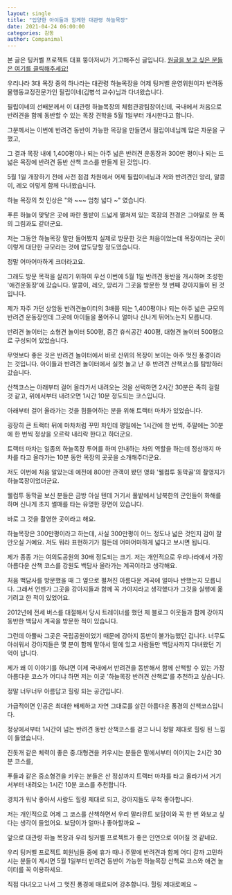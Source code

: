 ```yaml
---
layout: single
title: "입양한 아이들과 함께한 대관령 하늘목장"
date: 2021-04-24 06:00:00
categories: 감동
author: Companimal
---
```


본 글은 팅커벨 프로젝트 대표 뚱아저씨가 기고해주신 글입니다. [원글을 보고 싶은 분들은 여기를 클릭해주세요!](https://blog.naver.com/tinkerbell-project/222319982327)

우리나라 3대 목장 중의 하나라는 대관령 하늘목장을 어제 팅커벨 운영위원이자 반려동물행동교정전문가인 필립이네(김병석 교수)님과 다녀왔습니다.

필립이네의 선배분께서 이 대관령 하늘목장의 체험관광팀장이신데, 국내에서 처음으로 반려견을 함께 동반할 수 있는 목장 견학을 5월 1일부터 개시한다고 합니다.

그분께서는 이번에 반려견 동반이 가능한 목장을 만들면서 필립이네님께 많은 자문을 구했고,

그 결과 목장 내에 1,400평이나 되는 아주 넓은 반려견 운동장과 300만 평이나 되는 드넓은 목장에 반려견 동반 산책 코스를 만들게 된 것입니다.

5월 1일 개장하기 전에 사전 점검 차원에서 어제 필립이네님과 저와 반려견인 앙리, 알콩이, 레오 이렇게 함께 다녀왔습니다.

하늘 목장의 첫 인상은 "와 ~~~ 엄청 넓다 ~" 였습니다.

푸른 하늘이 맞닿은 곳에 파란 풀밭이 드넓게 펼쳐져 있는 목장의 전경은 그야말로 한 폭의 그림과도 같더군요.

저는 그동안 하늘목장 말만 들어봤지 실제로 방문한 것은 처음이었는데 목장이라는 곳이 이렇게 대단한 규모라는 것에 압도당할 정도였습니다.

정말 어마어마하게 크더라고요.

그래도 방문 목적을 살리기 위하여 우선 이번에 5월 1일 반려견 동반을 개시하며 조성한 '애견운동장'에 갔습니다. 알콩이, 레오, 앙리가 그곳을 방문한 첫 번째 강아지들이 된 것입니다.

제가 자주 가던 상암동 반려견놀이터의 3배쯤 되는 1,400평이나 되는 아주 넓은 규모의 반려견 운동장인데 그곳에 아이들을 풀어주니 얼마나 신나게 뛰어노는지 모릅니다.

반려견 놀이터는 소형견 놀이터 500평, 중간 휴식공간 400평, 대형견 놀이터 500평으로 구성되어 있었습니다.

무엇보다 좋은 것은 반려견 놀이터에서 바로 산위의 목장이 보이는 아주 멋진 풍경이라는 것입니다. 아이들과 반려견 놀이터에서 실컷 놀고 난 후 반려견 산책코스를 탐방하러 갔습니다.

산책코스는 아래부터 걸어 올라가서 내려오는 것을 선택하면 2시간 30분은 족히 걸릴 것 같고, 위에서부터 내려오면 1시간 10분 정도되는 코스입니다.

아래부터 걸어 올라가는 것을 힘들어하는 분을 위해 트랙터 마차가 있었습니다.

굉장히 큰 트랙터 뒤에 마차처럼 꾸민 차인데 평일에는 1시간에 한 번씩, 주말에는 30분에 한 번씩 정상을 오르락 내리락 한다고 하더군요.

트랙터 마차는 일종의 하늘목장 투어를 하며 안내하는 차의 역할을 하는데 정상까지 마차를 타고 올라가는 10분 동안 목장의 곳곳을 소개해주더군요.

저도 이번에 처음 알았는데 예전에 800만 관객이 봤던 영화 '웰컴투 동막골'의 촬영지가 하늘목장이었더군요.

웰컴투 동막골 보신 분들은 금방 아실 텐데 거기서 풀밭에서 남북한의 군인들이 화해를 하며 신나게 초지 썰매를 타는 유명한 장면이 있습니다.

바로 그 것을 촬영한 곳이라고 해요.

하늘목장은 300만평이라고 하는데, 사실 300만평이 어느 정도나 넓은 것인지 감이 잘 안오실 거예요. 저도 뭐라 표현하기가 힘든데 어마어마하게 넓다고 보시면 됩니다.

제가 종종 가는 여의도공원의 30배 정도되는 크기. 저는 개인적으로 우리나라에서 가장 아름다운 산책 코스를 강원도 백담사 올라가는 계곡이라고 생각해요.

처음 백담사를 방문했을 때 그 옆으로 펼쳐진 아름다운 계곡에 얼마나 반했는지 모릅니다. 그래서 언젠가 그곳을 강아지들과 함께 꼭 가야지라고 생각했다가 그것을 실행에 옮기려고 한 적이 있었어요.

2012년에 전세 버스를 대절해서 당시 트레이너를 했던 제 블로그 이웃들과 함께 강아지 동반한 백담사 계곡을 방문한 적이 있습니다.

그런데 아뿔싸 그곳은 국립공원이었기 때문에 강아지 동반이 불가능했던 겁니다. 너무도 아쉬워서 강아지들은 몇 분이 함께 맡아서 밑에 있고 사람들만 백담사까지 다녀왔던 기억이 납니다.

제가 왜 이 이야기를 하냐면 이제 국내에서 반려견을 동반해서 함께 산책할 수 있는 가장 아름다운 코스가 어디냐 하면 저는 이곳 '하늘목장 반려견 산책로'를 추천하고 싶습니다.

정말 너무너무 아름답고 힐링 되는 공간입니다.

가급적이면 인공은 최대한 배제하고 자연 그대로를 살린 아름다운 풍경의 산책코스입니다.

정상에서부터 1시간이 넘는 반려견 동반 산책코스를 걷고 나니 정말 제대로 힐링 된 느낌이 들었습니다.

진돗개 같은 체력이 좋은 중.대형견을 키우시는 분들은 밑에서부터 이어지는 2시간 30분 코스를,

푸들과 같은 중소형견을 키우는 분들은 산 정상까지 트랙터 마차를 타고 올라가서 거기서부터 내려오는 1시간 10분 코스를 추천합니다.

경치가 워낙 좋아서 사람도 힐링 제대로 되고, 강아지들도 무척 좋아합니다.

저는 개인적으로 어제 그 코스를 산책하면서 우리 말라뮤트 보담이와 꼭 한 번 와보고 싶다는 생각이 들었어요. 보담이가 얼마나 좋아할까요 ~

앞으로 대관령 하늘 목장과 우리 팅커벨 프로젝트가 좋은 인연으로 이어질 것 같네요.

우리 팅커벨 프로젝트 회원님들 중에 휴가 때나 주말에 반려견과 함께 어디 갈까 고민하시는 분들이 계시면 5월 1일부터 반려견 동반이 가능한 하늘목장 산책로 코스와 애견 놀이터를 꼭 이용하세요.

직접 다녀오고 나서 그 멋진 풍경에 매료되어 강추합니다. 힐링 제대로예요 ~
